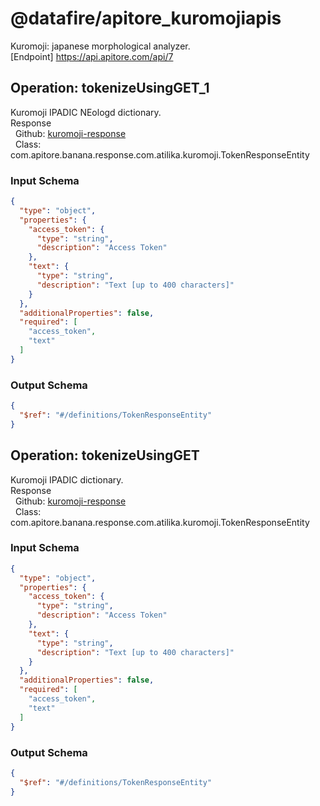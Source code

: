 # @datafire/apitore_kuromojiapis
Kuromoji: japanese morphological analyzer.<BR />[Endpoint] https://api.apitore.com/api/7

## Operation: tokenizeUsingGET_1
Kuromoji IPADIC NEologd dictionary.<BR />Response<BR />&nbsp; Github: <a href="https://github.com/keigohtr/apitore-response-parent/tree/master/kuromoji-response">kuromoji-response</a><BR />&nbsp; Class: com.apitore.banana.response.com.atilika.kuromoji.TokenResponseEntity<BR />

### Input Schema
```json
{
  "type": "object",
  "properties": {
    "access_token": {
      "type": "string",
      "description": "Access Token"
    },
    "text": {
      "type": "string",
      "description": "Text [up to 400 characters]"
    }
  },
  "additionalProperties": false,
  "required": [
    "access_token",
    "text"
  ]
}
```
### Output Schema
```json
{
  "$ref": "#/definitions/TokenResponseEntity"
}
```
## Operation: tokenizeUsingGET
Kuromoji IPADIC dictionary.<BR />Response<BR />&nbsp; Github: <a href="https://github.com/keigohtr/apitore-response-parent/tree/master/kuromoji-response">kuromoji-response</a><BR />&nbsp; Class: com.apitore.banana.response.com.atilika.kuromoji.TokenResponseEntity<BR />

### Input Schema
```json
{
  "type": "object",
  "properties": {
    "access_token": {
      "type": "string",
      "description": "Access Token"
    },
    "text": {
      "type": "string",
      "description": "Text [up to 400 characters]"
    }
  },
  "additionalProperties": false,
  "required": [
    "access_token",
    "text"
  ]
}
```
### Output Schema
```json
{
  "$ref": "#/definitions/TokenResponseEntity"
}
```
